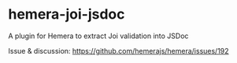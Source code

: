# hemera-joi-jsdoc

A plugin for Hemera to extract Joi validation into JSDoc

Issue & discussion: https://github.com/hemerajs/hemera/issues/192
